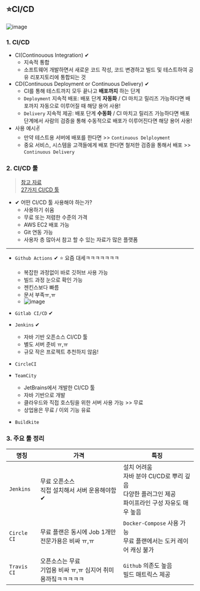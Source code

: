 ## ⭐CI/CD
![image](https://user-images.githubusercontent.com/61215550/166169407-0532ec40-0fee-4b24-996b-ec6a9c3ac912.png)

### 1. CI/CD
- CI(Continouous Integration) ✔
  - 지속적 통합
  - 소프트웨어 개발하면서 새로운 코드 작성, 코드 변경하고 빌드 및 테스트하여 공유 리포지토리에 통합되는 것
- CD(Continuous Deployment or Continuous Delivery) ✔
  - CI를 통해 테스트까지 모두 끝나고 __배포까지__ 하는 단계
  - `Deployment` 지속적 배포: 배포 단계 __자동화__ / CI 마치고 릴리즈 가능하다면 배포까지 자동으로 이루어질 때 해당 용어 사용!
  - `Delivery` 지속적 제공: 배포 단계 __수동화__ / CI 마치고 릴리즈 가능하다면 배포 단계에서 사람의 검증을 통해 수동적으로 배포가 이루어진다면 해당 용어 사용!
- 사용 예시✌
  - 만약 테스트용 서버에 배포를 한다면 >> `Continuous Delployment`
  - 중요 서비스, 시스템을 고객들에게 배포 한다면 철저한 검증을 통해서 배포 >> `Continuous Delivery`
### 2. CI/CD 툴 
> [참고 자료](https://velog.io/@skyni/CICD-%EA%B0%9C%EB%85%90-%EB%B0%8F-%EA%B0%81%EC%A2%85-%ED%94%8C%EB%9E%AB%ED%8F%BC-%EC%A0%95%EB%A6%AC) <br>
> [27가지 CI/CD 툴](https://ichi.pro/ko/hyeonjae-sayong-ganeunghan-choegoui-ci-cd-dogu-27gaji-194611649728144)
- ✔ 어떤 CI/CD 툴 사용해야 하는가?
  - 사용하기 쉬움
  - 무료 또는 저렴한 수준의 가격
  - AWS EC2 배포 가능
  - Git 연동 가능 
  - 사용자 층 많아서 참고 할 수 있는 자료가 많은 플랫폼
---
- `Github Actions` ✔ ⭐ 요즘 대세ㅋㅋㅋㅋㅋㅋㅋ
  - 복잡한 과정없이 바로 깃허브 사용 가능
  - 빌드 과정 눈으로 확인 가능
  - 젠킨스보다 빠름
  - 문서 부족ㅠ,ㅠ
  - ![image](https://user-images.githubusercontent.com/61215550/166169886-f66b80c0-ef6a-4a51-9fd7-75a0411ddb36.png)

- `Gitlab CI/CD` ✔ 
- `Jenkins` ✔
  - 자바 기반 오픈소스 CI/CD 툴
  - 별도 서버 준비 ㅠ,ㅠ 
  - 규모 작은 프로젝트 추천하지 않음!
- `CircleCI`
- `TeamCity`
  - JetBrains에서 개발한 CI/CD 툴 
  - 자바 기반으로 개발
  - 클라우드와 직접 호스팅을 위한 서버 사용 가능 >> 무료
  - 상업용은 무료 / 이외 기능 유료
- `Buildkite`

### 3. 주요 툴 정리
|명칭|가격|특징|
|-----|-----|-----|
|`Jenkins`|무료 오픈소스 <br>직접 설치해서 서버 운용해야함✔|설치 어려움<br>자바 분야 CI/CD로 뿌리 깊음<BR>다양한 플러그인 제공<BR>파이프라인 구성 자유도 매우 높음|
|`Circle CI`|무료 플랜은 동시에 Job 1개만<br>전문가용은 비싸 ㅠ,ㅠ|`Docker-Compose` 사용 가능<br>무료 플랜에서는 도커 레이어 캐싱 불가|
|`Travis CI`|오픈소스는 무료<br>기업용 비싸 ㅠ,ㅠ 심지어 취미용까짘ㅋㅋㅋㅋㅋ|`Github` 의존도 높음 <br>빌드 매트릭스 제공|



